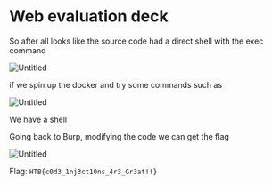 # Web evaluation deck

So after all looks like the source code had a direct shell with the exec command

![Untitled](Web%20evaluation%20deck%20b8f52243c2504f8a99a896646553b5ca/Untitled.png)

if we spin up the docker and try some commands such as 

![Untitled](Web%20evaluation%20deck%20b8f52243c2504f8a99a896646553b5ca/Untitled%201.png)

We have a shell

Going back to Burp, modifying the code we can get the flag

![Untitled](Web%20evaluation%20deck%20b8f52243c2504f8a99a896646553b5ca/Untitled%202.png)

Flag: `HTB{c0d3_1nj3ct10ns_4r3_Gr3at!!}`